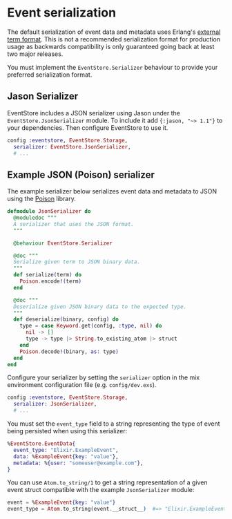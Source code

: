# Event serialization

The default serialization of event data and metadata uses Erlang's [external term format](http://erlang.org/doc/apps/erts/erl_ext_dist.html). This is not a recommended serialization format for production usage as backwards compatibility is only guaranteed going back at least two major releases.

You must implement the `EventStore.Serializer` behaviour to provide your preferred serialization format.

## Jason Serializer
EventStore includes a JSON serializer using Jason under the `EventStore.JsonSerializer` module. To include it add `{:jason, "~> 1.1"}` to your dependencies. Then configure EventStore to use it.

```elixir
config :eventstore, EventStore.Storage,
  serializer: EventStore.JsonSerializer,
  # ...
```

## Example JSON (Poison) serializer

The example serializer below serializes event data and metadata to JSON using the [Poison](https://github.com/devinus/poison) library.

```elixir
defmodule JsonSerializer do
  @moduledoc """
  A serializer that uses the JSON format.
  """

  @behaviour EventStore.Serializer

  @doc """
  Serialize given term to JSON binary data.
  """
  def serialize(term) do
    Poison.encode!(term)
  end

  @doc """
  Deserialize given JSON binary data to the expected type.
  """
  def deserialize(binary, config) do
    type = case Keyword.get(config, :type, nil) do
      nil -> []
      type -> type |> String.to_existing_atom |> struct
    end
    Poison.decode!(binary, as: type)
  end
end
```

Configure your serializer by setting the `serializer` option in the mix environment configuration file (e.g. `config/dev.exs`).

```elixir
config :eventstore, EventStore.Storage,
  serializer: JsonSerializer,
  # ...
```

You must set the `event_type` field to a string representing the type of event being persisted when using this serializer:

```elixir
%EventStore.EventData{
  event_type: "Elixir.ExampleEvent",
  data: %ExampleEvent{key: "value"},
  metadata: %{user: "someuser@example.com"},
}
```

You can use `Atom.to_string/1` to get a string representation of a given event struct compatible with the example `JsonSerializer` module:

```elixir
event = %ExampleEvent{key: "value"}
event_type = Atom.to_string(event.__struct__)  #=> "Elixir.ExampleEvent"
```
